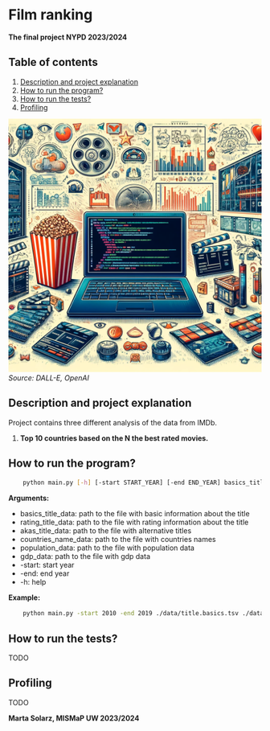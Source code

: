 # Film ranking

**The final project NYPD 2023/2024**

## Table of contents

1. [Description and project explanation](#description-and-project-explanation)
2. [How to run the program?](#how-to-run-the-program)
3. [How to run the tests?](#how-to-run-the-tests)
4. [Profiling](#profiling)

![img](img.webp)
*Source: DALL-E, OpenAI*

## Description and project explanation

Project contains three different analysis of the data from IMDb.

1. **Top 10 countries based on the N the best rated movies.**

## How to run the program?

```bash
    python main.py [-h] [-start START_YEAR] [-end END_YEAR] basics_title_data rating_title_data akas_title_data countries_name_data population_data gdp_data
```

**Arguments:**

- basics_title_data: path to the file with basic information about the title
- rating_title_data: path to the file with rating information about the title
- akas_title_data: path to the file with alternative titles
- countries_name_data: path to the file with countries names
- population_data: path to the file with population data
- gdp_data: path to the file with gdp data
- -start: start year
- -end: end year
- -h: help

**Example:**

```bash
    python main.py -start 2010 -end 2019 ./data/title.basics.tsv ./data/title.ratings.tsv ./data/title.akas.tsv ./data/countries.csv ./data/population.csv ./data/gdp.csv
```

## How to run the tests?

TODO

## Profiling

TODO

**Marta Solarz, MISMaP UW 2023/2024**